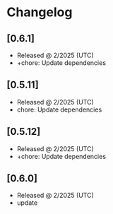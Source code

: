 # Changelog

## [0.6.1]

- Released @ 2/2025 (UTC)
- +chore: Update dependencies

## [0.5.11]

- Released @ 2/2025 (UTC)
- chore: Update dependencies

## [0.5.12]

- Released @ 2/2025 (UTC)
- +chore: Update dependencies

## [0.6.0]

- Released @ 2/2025 (UTC)
- update
